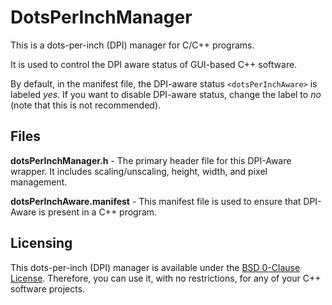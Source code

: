 # DotsPerInchManager
This is a dots-per-inch (DPI) manager for C/C++ programs.

It is used to control the DPI aware status of GUI-based C++ software.

By default, in the manifest file, the DPI-aware status `<dotsPerInchAware>` is labeled _yes_. If you want to disable DPI-aware status, change the label to _no_ (note that this is not recommended).

## Files
**dotsPerInchManager.h** - The primary header file for this DPI-Aware wrapper. It includes scaling/unscaling, height, width, and pixel management.

**dotsPerInchAware.manifest** - This manifest file is used to ensure that DPI-Aware is present in a C++ program.

## Licensing
This dots-per-inch (DPI) manager is available under the [BSD 0-Clause License](https://github.com/jwyble/DotsPerInchManager/blob/main/LICENSE). Therefore, you can use it, with no restrictions, for any of your C++ software projects.
